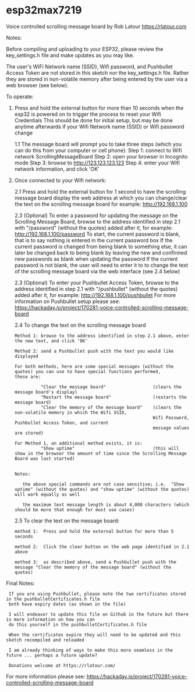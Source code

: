 # esp32max7219
Voice controlled scrolling message board
by Rob Latour https://rlatour.com

Notes:

   Before compiling and uploading to your ESP32, please review the key_settings.h file and make updates as you may like.

   The user's WiFi Network name (SSID), Wifi password, and Pushbullet Access Token are not stored in this sketch nor the key_settings.h file.
   Rather they are stored in non-volatile memory after being entered by the user via a web browser (see below).

To operate:

  1. Press and hold the external button for more than 10 seconds when the esp32 is powered on to trigger the process to reset your Wifi Credentials
     This should be done for initial setup, but may be done anytime afterwards if your Wifi Network name (SSID) or Wifi password change

     1.1 The message board will prompt you to take three steps (which you can do this from your computer or cell phone):
         Step 1:  connect to Wifi network ScrollingMessageBoard
	     Step 2:  open your browser in Incognito mode 
         Step 3:  browse to http://123.123.123.123
         Step 4:  enter your Wifi network information, and click 'OK'

  2. Once connected to your Wifi network:

     2.1 Press and hold the external button for 1 second to have the scrolling message board display the web address at which you can change/clear the text on the scrolling message board
         for example:  http://192.168.1.100

     2.3 (Optional) To enter a password for updating the message on the Scrolling Message Board, browse to the address identified in step 2.1 with "/password" (without the quotes) added after it,
         for example:  http://192.168.1.100/password
         To start, the current password is blank, that is to say nothing is entered in the current password box
         If the current password is changed from being blank to something else, it can later be changed back to being blank by leaving the new and confirmed new passwords as blank when updating the password
         If the current password is not blank, the user will need to enter it to to change the text of the scrolling message board via the web interface (see 2.4 below)

     2.3 (Optional) To enter your Pushbullet Access Token, browse to the address identified in step 2.1 with "/pushbullet" (without the quotes) added after it,
         for example:  http://192.168.1.100/pushbullet
         For more information on Pushbullet setup please see: https://hackaday.io/project/170281-voice-controlled-scrolling-message-board

     2.4 To change the text on the scrolling message board

         Method 1: browse to the address identified in step 2.1 above, enter the new text, and click 'OK'

         Method 2: send a Pushbullet push with the text you would like displayed

         For both methods, here are some special messages (without the quotes) you can use to have special functions performed, 
		 these are:

                   "Clear the message board"                  (clears the message board's display)
                   "Restart the message board"                (restarts the message board)
                   "Clear the memory of the message board"    (clears the non-volatile memory in which the Wifi SSID, 
				                                              Wifi Password, Pushbullet Access Token, and current
 															  message values are stored)
															  
         For Method 1, an additional method exists, it is:
                   "Show uptime"                              (this will show in the browser the amount of time since the Scrolling Message Board was last started)


         Notes: 

            the above special commands are not case sensitive; i.e.  "Show uptime" (without the quotes) and "show uptime" (without the quotes) will work equally as well

            the maximum text message length is about 4,000 characters (which should be more that enough for most use cases)

     2.5 To clear the text on the message board:

         method 1:  Press and hold the external button for more than 5 seconds

         method 2:  Click the clear button on the web page identified in 2.1 above

         method 3:  as described above, send a Pushbullet push with the message "Clear the memory of the message board" (without the quotes)


 Final Notes:

     If you are using Pushbullet, please note the two certificates stored in the pushbulletCertificates.h file
	 both have expiry dates (as shown in the file)

     I will endeavor to update this file on Github in the future but there is more information on how you can
	 do this yourself in the pushbulletCertificates.h file
	 
     When the certificates expire they will need to be updated and this sketch recompiled and reloaded

     I am already thinking of ways to make this more seamless in the future ... perhaps a future update?

     Donations welcome at https://rlatour.com/


For more information please see:
https://hackaday.io/project/170281-voice-controlled-scrolling-message-board